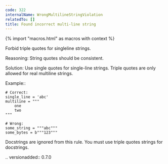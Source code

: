 ```yaml
---
code: 322
internalName: WrongMultilineStringViolation
relatedTo: []
title: Found incorrect multi-line string
---
```


{% import "macros.html" as macros with context %}

Forbid triple quotes for singleline strings.

Reasoning: String quotes should be consistent.

Solution: Use single quotes for single-line strings. Triple quotes are
only allowed for real multiline strings.

Example::

    # Correct:
    single_line = 'abc'
    multiline = """
        one
        two
    """
    
    # Wrong:
    some_string = """abc"""
    some_bytes = b"""123"""

Docstrings are ignored from this rule. You must use triple quotes
strings for docstrings.

.. versionadded:: 0.7.0
